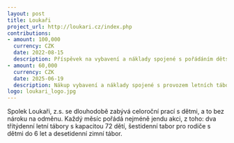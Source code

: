 ```yaml
---
layout: post
title: Loukaři
project_url: http://loukari.cz/index.php
contributions:
- amount: 100,000
  currency: CZK
  date: 2022-08-15
  description: Příspěvek na vybavení a náklady spojené s pořádáním dětských táborů
- amount: 60,000
  currency: CZK
  date: 2025-06-19
  description: Nákup vybavení a náklady spojené s provozem letních táborů
logo: loukari_logo.jpg
---
```


Spolek Loukaři, z.s. se dlouhodobě zabývá celoroční prací s dětmi, a to bez nároku na odměnu. Každý měsíc pořádá nejméně jendu akci, z toho: dva třítýdenní letní tábory s kapacitou 72 dětí, šestidenní tabor pro rodiče s dětmi do 6 let a desetidenní zimní tábor. 
